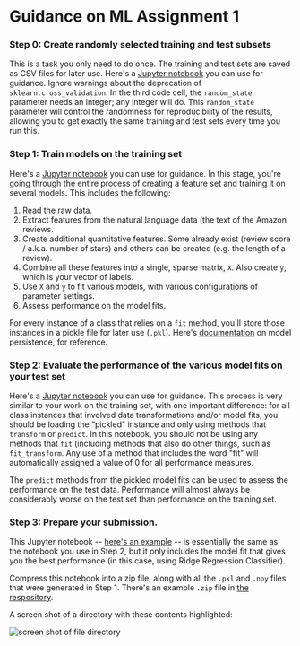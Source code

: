 # Guidance on ML Assignment 1

### Step 0: Create randomly selected training and test subsets

This is a task you only need to do once. The training and test sets are saved as CSV files for later use. Here's a [Jupyter notebook](https://github.com/visualizedata/ml/blob/master/week06/_00_split.ipynb) you can use for guidance. Ignore warnings about the deprecation of `sklearn.cross_validation`. In the third code cell, the `random_state` parameter needs an integer; any integer will do. This `random_state` parameter will control the randomness for reproducibility of the results, allowing you to get exactly the same training and test sets every time you run this. 

### Step 1: Train models on the training set

Here's a [Jupyter notebook](https://github.com/visualizedata/ml/blob/master/week06/_01_train.ipynb) you can use for guidance. In this stage, you're going through the entire process of creating a feature set and training it on several models. This includes the following:

1. Read the raw data.
2. Extract features from the natural language data (the text of the Amazon reviews.
3. Create additional quantitative features. Some already exist (review score / a.k.a. number of stars) and others can be created (e.g. the length of a review).
4. Combine all these features into a single, sparse matrix, `X`. Also create `y`, which is your vector of labels.
5. Use `X` and `y` to fit various models, with various configurations of parameter settings. 
6. Assess performance on the model fits. 

For every instance of a class that relies on a `fit` method, you'll store those instances in a pickle file for later use (`.pkl`). Here's [documentation](http://scikit-learn.org/stable/modules/model_persistence.html) on model persistence, for reference. 

### Step 2: Evaluate the performance of the various model fits on your test set

Here's a [Jupyter notebook](https://github.com/visualizedata/ml/blob/master/week06/_02_test.ipynb) you can use for guidance. This process is very similar to your work on the training set, with one important difference: for all class instances that involved data transformations and/or model fits, you should be loading the "pickled" instance and only using methods that `transform` or `predict`. In this notebook, you should not be using any methods that `fit` (including methods that also do other things, such as `fit_transform`. Any use of a method that includes the word "fit" will automatically assigned a value of 0 for all performance measures.

The `predict` methods from the pickled model fits can be used to assess the performance on the test data. Performance will almost always be considerably worse on the test set than performance on the training set. 

### Step 3: Prepare your submission. 

This Jupyter notebook -- [here's an example](https://github.com/visualizedata/ml/blob/master/week06/_03_submission.ipynb) -- is essentially the same as the notebook you use in Step 2, but it only includes the model fit that gives you the best performance (in this case, using Ridge Regression Classifier). 

Compress this notebook into a zip file, along with all the `.pkl` and `.npy` files that were generated in Step 1. There's an example `.zip` file in [the respository]((https://github.com/visualizedata/ml/tree/master/week06)). 

A screen shot of a directory with these contents highlighted:

![screen shot of file directory](https://github.com/visualizedata/ml/raw/master/week06/Screen%20Shot%202017-03-01%20at%2010.01.51%20PM.png)
